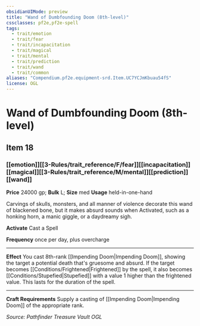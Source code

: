 ```yaml
---
obsidianUIMode: preview
title: "Wand of Dumbfounding Doom (8th-level)"
cssclasses: pf2e,pf2e-spell
tags:
  - trait/emotion
  - trait/fear
  - trait/incapacitation
  - trait/magical
  - trait/mental
  - trait/prediction
  - trait/wand
  - trait/common
aliases: "Compendium.pf2e.equipment-srd.Item.UC7YCJmKbuau54fS"
license: OGL
---
```

# Wand of Dumbfounding Doom (8th-level)
## Item 18
### [[emotion]][[3-Rules/trait_reference/F/fear]][[incapacitation]][[magical]][[3-Rules/trait_reference/M/mental]][[prediction]][[wand]]


**Price** 24000 gp; 
**Bulk** L; **Size** med
**Usage** held-in-one-hand

Carvings of skulls, monsters, and all manner of violence decorate this wand of blackened bone, but it makes absurd sounds when Activated, such as a honking horn, a manic giggle, or a daydreamy sigh.

**Activate** Cast a Spell

**Frequency** once per day, plus overcharge

* * *

**Effect** You cast 8th-rank [[Impending Doom|Impending Doom]], showing the target a potential death that's gruesome and absurd. If the target becomes [[Conditions/Frightened|Frightened]] by the spell, it also becomes [[Conditions/Stupefied|Stupefied]] with a value 1 higher than the frightened value. This lasts for the duration of the spell.

* * *

**Craft Requirements** Supply a casting of [[Impending Doom|Impending Doom]] of the appropriate rank.

*Source: Pathfinder Treasure Vault*
*OGL*